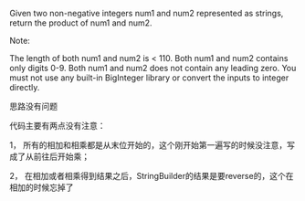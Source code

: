 Given two non-negative integers num1 and num2 represented as strings, return the product of num1 and num2.

Note:

The length of both num1 and num2 is < 110.
Both num1 and num2 contains only digits 0-9.
Both num1 and num2 does not contain any leading zero.
You must not use any built-in BigInteger library or convert the inputs to integer directly.

思路没有问题

代码主要有两点没有注意：

1， 所有的相加和相乘都是从末位开始的，这个刚开始第一遍写的时候没注意，写成了从前往后开始乘；

2， 在相加或者相乘得到结果之后，StringBuilder的结果是要reverse的，这个在相加的时候忘掉了
